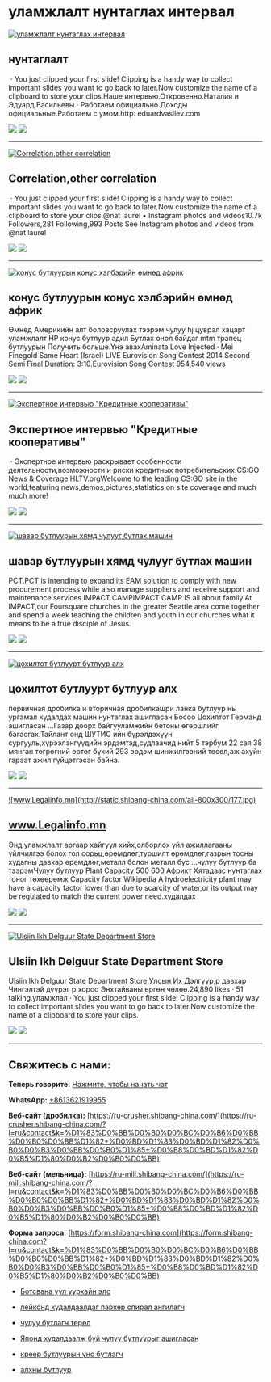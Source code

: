 # уламжлалт нунтаглах интервал

<a href="https://swt.shibang-china.com/?l=ru&img&k=%D1%83%D0%BB%D0%B0%D0%BC%D0%B6%D0%BB%D0%B0%D0%BB%D1%82+%D0%BD%D1%83%D0%BD%D1%82%D0%B0%D0%B3%D0%BB%D0%B0%D1%85+%D0%B8%D0%BD%D1%82%D0%B5%D1%80%D0%B2%D0%B0%D0%BB" target="_blank">![уламжлалт нунтаглах интервал](http://static.shibang-china.com/all-800x300/521.jpg)</a>

## нунтаглалт
&nbsp;&#0183;&#32;You just clipped your first slide! Clipping is a handy way to collect important slides you want to go back to later.Now customize the name of a clipboard to store your clips.Наше интервью.Откровенно.Наталия и Эдуард Васильевы&nbsp;&#0183;&#32;Работаем официально.Доходы официальные.Работаем с умом.http: eduardvasilev.com


<a href="https://whatsapp.shibangsoft.com/WhatsApp.php" target="_blank" title="WhatsApp">![](http://static.shibang-china.com/icon/whatsapp.png)</a> <a href="https://swt.shibang-china.com/?l=ru&icon&k=%D1%83%D0%BB%D0%B0%D0%BC%D0%B6%D0%BB%D0%B0%D0%BB%D1%82+%D0%BD%D1%83%D0%BD%D1%82%D0%B0%D0%B3%D0%BB%D0%B0%D1%85+%D0%B8%D0%BD%D1%82%D0%B5%D1%80%D0%B2%D0%B0%D0%BB" target="_blank">![](http://static.shibang-china.com/icon/chat-ru.png)</a>

---

<a href="https://swt.shibang-china.com/?l=ru&img&k=%D1%83%D0%BB%D0%B0%D0%BC%D0%B6%D0%BB%D0%B0%D0%BB%D1%82+%D0%BD%D1%83%D0%BD%D1%82%D0%B0%D0%B3%D0%BB%D0%B0%D1%85+%D0%B8%D0%BD%D1%82%D0%B5%D1%80%D0%B2%D0%B0%D0%BB" target="_blank">![Correlation,other correlation](http://static.shibang-china.com/all-800x300/1488.jpg)</a>

## Correlation,other correlation
&nbsp;&#0183;&#32;You just clipped your first slide! Clipping is a handy way to collect important slides you want to go back to later.Now customize the name of a clipboard to store your clips.@nat laurel • Instagram photos and videos10.7k Followers,281 Following,993 Posts See Instagram photos and videos from @nat laurel


<a href="https://whatsapp.shibangsoft.com/WhatsApp.php" target="_blank" title="WhatsApp">![](http://static.shibang-china.com/icon/whatsapp.png)</a> <a href="https://swt.shibang-china.com/?l=ru&icon&k=%D1%83%D0%BB%D0%B0%D0%BC%D0%B6%D0%BB%D0%B0%D0%BB%D1%82+%D0%BD%D1%83%D0%BD%D1%82%D0%B0%D0%B3%D0%BB%D0%B0%D1%85+%D0%B8%D0%BD%D1%82%D0%B5%D1%80%D0%B2%D0%B0%D0%BB" target="_blank">![](http://static.shibang-china.com/icon/chat-ru.png)</a>

---

<a href="https://swt.shibang-china.com/?l=ru&img&k=%D1%83%D0%BB%D0%B0%D0%BC%D0%B6%D0%BB%D0%B0%D0%BB%D1%82+%D0%BD%D1%83%D0%BD%D1%82%D0%B0%D0%B3%D0%BB%D0%B0%D1%85+%D0%B8%D0%BD%D1%82%D0%B5%D1%80%D0%B2%D0%B0%D0%BB" target="_blank">![конус бутлуурын конус хэлбэрийн өмнөд африк](http://static.shibang-china.com/all-800x300/1288.jpg)</a>

## конус бутлуурын конус хэлбэрийн өмнөд африк
Өмнөд Америкийн алт боловсруулах тээрэм чулуу hj цуврал хацарт уламжлалт НР конус бутлуур адил Бутлах онол байдаг mtm трапец бутлуурын Получить больше.Үнэ авахAminata Love Injected&nbsp;&#0183;&#32;Mei Finegold Same Heart (Israel) LIVE Eurovision Song Contest 2014 Second Semi Final Duration: 3:10.Eurovision Song Contest 954,540 views


<a href="https://whatsapp.shibangsoft.com/WhatsApp.php" target="_blank" title="WhatsApp">![](http://static.shibang-china.com/icon/whatsapp.png)</a> <a href="https://swt.shibang-china.com/?l=ru&icon&k=%D1%83%D0%BB%D0%B0%D0%BC%D0%B6%D0%BB%D0%B0%D0%BB%D1%82+%D0%BD%D1%83%D0%BD%D1%82%D0%B0%D0%B3%D0%BB%D0%B0%D1%85+%D0%B8%D0%BD%D1%82%D0%B5%D1%80%D0%B2%D0%B0%D0%BB" target="_blank">![](http://static.shibang-china.com/icon/chat-ru.png)</a>

---

<a href="https://swt.shibang-china.com/?l=ru&img&k=%D1%83%D0%BB%D0%B0%D0%BC%D0%B6%D0%BB%D0%B0%D0%BB%D1%82+%D0%BD%D1%83%D0%BD%D1%82%D0%B0%D0%B3%D0%BB%D0%B0%D1%85+%D0%B8%D0%BD%D1%82%D0%B5%D1%80%D0%B2%D0%B0%D0%BB" target="_blank">![Экспертное интервью &quot;Кредитные кооперативы&quot;](http://static.shibang-china.com/all-800x300/1310.jpg)</a>

## Экспертное интервью &quot;Кредитные кооперативы&quot;
&nbsp;&#0183;&#32;Экспертное интервью раскрывает особенности деятельности,возможности и риски кредитных потребительских.CS:GO News &amp; Coverage HLTV.orgWelcome to the leading CS:GO site in the world,featuring news,demos,pictures,statistics,on site coverage and much much more!


<a href="https://whatsapp.shibangsoft.com/WhatsApp.php" target="_blank" title="WhatsApp">![](http://static.shibang-china.com/icon/whatsapp.png)</a> <a href="https://swt.shibang-china.com/?l=ru&icon&k=%D1%83%D0%BB%D0%B0%D0%BC%D0%B6%D0%BB%D0%B0%D0%BB%D1%82+%D0%BD%D1%83%D0%BD%D1%82%D0%B0%D0%B3%D0%BB%D0%B0%D1%85+%D0%B8%D0%BD%D1%82%D0%B5%D1%80%D0%B2%D0%B0%D0%BB" target="_blank">![](http://static.shibang-china.com/icon/chat-ru.png)</a>

---

<a href="https://swt.shibang-china.com/?l=ru&img&k=%D1%83%D0%BB%D0%B0%D0%BC%D0%B6%D0%BB%D0%B0%D0%BB%D1%82+%D0%BD%D1%83%D0%BD%D1%82%D0%B0%D0%B3%D0%BB%D0%B0%D1%85+%D0%B8%D0%BD%D1%82%D0%B5%D1%80%D0%B2%D0%B0%D0%BB" target="_blank">![шавар бутлуурын хямд чулууг бутлах машин](http://static.shibang-china.com/all-800x300/1044.jpg)</a>

## шавар бутлуурын хямд чулууг бутлах машин
PCT.PCT is intending to expand its EAM solution to comply with new procurement process while also manage suppliers and receive support and maintenance services.IMPACT CAMPIMPACT CAMP IS.all about family.At IMPACT,our Foursquare churches in the greater Seattle area come together and spend a week teaching the children and youth in our churches what it means to be a true disciple of Jesus.


<a href="https://whatsapp.shibangsoft.com/WhatsApp.php" target="_blank" title="WhatsApp">![](http://static.shibang-china.com/icon/whatsapp.png)</a> <a href="https://swt.shibang-china.com/?l=ru&icon&k=%D1%83%D0%BB%D0%B0%D0%BC%D0%B6%D0%BB%D0%B0%D0%BB%D1%82+%D0%BD%D1%83%D0%BD%D1%82%D0%B0%D0%B3%D0%BB%D0%B0%D1%85+%D0%B8%D0%BD%D1%82%D0%B5%D1%80%D0%B2%D0%B0%D0%BB" target="_blank">![](http://static.shibang-china.com/icon/chat-ru.png)</a>

---

<a href="https://swt.shibang-china.com/?l=ru&img&k=%D1%83%D0%BB%D0%B0%D0%BC%D0%B6%D0%BB%D0%B0%D0%BB%D1%82+%D0%BD%D1%83%D0%BD%D1%82%D0%B0%D0%B3%D0%BB%D0%B0%D1%85+%D0%B8%D0%BD%D1%82%D0%B5%D1%80%D0%B2%D0%B0%D0%BB" target="_blank">![цохилтот бутлуурт бутлуур алх](http://static.shibang-china.com/all-800x300/946.jpg)</a>

## цохилтот бутлуурт бутлуур алх
первичная дробилка и вторичная дробилкашри ланка бутлуур нь ургамал худалдах машин нунтаглах ашигласан Босоо Цохилтот Германд ашигласан …Газар доорх байгууламжийн бетоны өгөршлийг багасгах.Тайлант онд ШУТИС ийн бүрэлдэхүүн сургууль,хүрээлэнгүүдийн эрдэмтэд,судлаачид нийт 5 тэрбум 22 сая 38 мянган төгрөгний өртөг бүхий 293 эрдэм шинжилгээний төсөл,аж ахуйн гэрээт ажил гүйцэтгэсэн байна.


<a href="https://whatsapp.shibangsoft.com/WhatsApp.php" target="_blank" title="WhatsApp">![](http://static.shibang-china.com/icon/whatsapp.png)</a> <a href="https://swt.shibang-china.com/?l=ru&icon&k=%D1%83%D0%BB%D0%B0%D0%BC%D0%B6%D0%BB%D0%B0%D0%BB%D1%82+%D0%BD%D1%83%D0%BD%D1%82%D0%B0%D0%B3%D0%BB%D0%B0%D1%85+%D0%B8%D0%BD%D1%82%D0%B5%D1%80%D0%B2%D0%B0%D0%BB" target="_blank">![](http://static.shibang-china.com/icon/chat-ru.png)</a>

---

<a href="https://swt.shibang-china.com/?l=ru&img&k=%D1%83%D0%BB%D0%B0%D0%BC%D0%B6%D0%BB%D0%B0%D0%BB%D1%82+%D0%BD%D1%83%D0%BD%D1%82%D0%B0%D0%B3%D0%BB%D0%B0%D1%85+%D0%B8%D0%BD%D1%82%D0%B5%D1%80%D0%B2%D0%B0%D0%BB" target="_blank">![www.Legalinfo.mn](http://static.shibang-china.com/all-800x300/177.jpg)</a>

## www.Legalinfo.mn
Энд уламжлалт аргаар хайгуул хийх,олборлох үйл ажиллагааны үйлчилгээ болох гол сорьц,өрөмдлөг,туршилт өрөмдлөг,газрын тосны худагны давхар өрөмдлөг,металл болон металл бус …чулуу бутлуур ба тээрэмЧулуу бутлуур Plant Capacity 500 600 Африкт Хятадаас нунтаглах тоног төхөөрөмж Capacity factor Wikipedia A hydroelectricity plant may have a capacity factor lower than due to scarcity of water,or its output may be regulated to match the current power need.худалдах


<a href="https://whatsapp.shibangsoft.com/WhatsApp.php" target="_blank" title="WhatsApp">![](http://static.shibang-china.com/icon/whatsapp.png)</a> <a href="https://swt.shibang-china.com/?l=ru&icon&k=%D1%83%D0%BB%D0%B0%D0%BC%D0%B6%D0%BB%D0%B0%D0%BB%D1%82+%D0%BD%D1%83%D0%BD%D1%82%D0%B0%D0%B3%D0%BB%D0%B0%D1%85+%D0%B8%D0%BD%D1%82%D0%B5%D1%80%D0%B2%D0%B0%D0%BB" target="_blank">![](http://static.shibang-china.com/icon/chat-ru.png)</a>

---

<a href="https://swt.shibang-china.com/?l=ru&img&k=%D1%83%D0%BB%D0%B0%D0%BC%D0%B6%D0%BB%D0%B0%D0%BB%D1%82+%D0%BD%D1%83%D0%BD%D1%82%D0%B0%D0%B3%D0%BB%D0%B0%D1%85+%D0%B8%D0%BD%D1%82%D0%B5%D1%80%D0%B2%D0%B0%D0%BB" target="_blank">![Ulsiin Ikh Delguur State Department Store](http://static.shibang-china.com/all-800x300/1051.jpg)</a>

## Ulsiin Ikh Delguur State Department Store
Ulsiin Ikh Delguur State Department Store,Улсын Их Дэлгүүр,р давхар Чингэлтэй дүүрэг р хороо Энхтайваны өргөн чөлөө.24,890 likes &#183; 51 talking.уламжлал&nbsp;&#0183;&#32;You just clipped your first slide! Clipping is a handy way to collect important slides you want to go back to later.Now customize the name of a clipboard to store your clips.


<a href="https://whatsapp.shibangsoft.com/WhatsApp.php" target="_blank" title="WhatsApp">![](http://static.shibang-china.com/icon/whatsapp.png)</a> <a href="https://swt.shibang-china.com/?l=ru&icon&k=%D1%83%D0%BB%D0%B0%D0%BC%D0%B6%D0%BB%D0%B0%D0%BB%D1%82+%D0%BD%D1%83%D0%BD%D1%82%D0%B0%D0%B3%D0%BB%D0%B0%D1%85+%D0%B8%D0%BD%D1%82%D0%B5%D1%80%D0%B2%D0%B0%D0%BB" target="_blank">![](http://static.shibang-china.com/icon/chat-ru.png)</a>

---
## Свяжитесь с нами:

**Теперь говорите:** [Нажмите, чтобы начать чат](https://swt.shibang-china.com?l=ru&contact&k=%D1%83%D0%BB%D0%B0%D0%BC%D0%B6%D0%BB%D0%B0%D0%BB%D1%82+%D0%BD%D1%83%D0%BD%D1%82%D0%B0%D0%B3%D0%BB%D0%B0%D1%85+%D0%B8%D0%BD%D1%82%D0%B5%D1%80%D0%B2%D0%B0%D0%BB)

**WhatsApp:**  [+8613621919955](https://whatsapp.shibangsoft.com/WhatsApp.php)

**Веб-сайт (дробилка):** [https://ru-crusher.shibang-china.com/](https://ru-crusher.shibang-china.com/?l=ru&contact&k=%D1%83%D0%BB%D0%B0%D0%BC%D0%B6%D0%BB%D0%B0%D0%BB%D1%82+%D0%BD%D1%83%D0%BD%D1%82%D0%B0%D0%B3%D0%BB%D0%B0%D1%85+%D0%B8%D0%BD%D1%82%D0%B5%D1%80%D0%B2%D0%B0%D0%BB)

**Веб-сайт (мельница):** [https://ru-mill.shibang-china.com/](https://ru-mill.shibang-china.com/?l=ru&contact&k=%D1%83%D0%BB%D0%B0%D0%BC%D0%B6%D0%BB%D0%B0%D0%BB%D1%82+%D0%BD%D1%83%D0%BD%D1%82%D0%B0%D0%B3%D0%BB%D0%B0%D1%85+%D0%B8%D0%BD%D1%82%D0%B5%D1%80%D0%B2%D0%B0%D0%BB)

**Форма запроса:** [https://form.shibang-china.com](https://form.shibang-china.com?l=ru&contact&k=%D1%83%D0%BB%D0%B0%D0%BC%D0%B6%D0%BB%D0%B0%D0%BB%D1%82+%D0%BD%D1%83%D0%BD%D1%82%D0%B0%D0%B3%D0%BB%D0%B0%D1%85+%D0%B8%D0%BD%D1%82%D0%B5%D1%80%D0%B2%D0%B0%D0%BB)

* [Ботсвана уул уурхайн элс](../128/%D0%91%D0%BE%D1%82%D1%81%D0%B2%D0%B0%D0%BD%D0%B0%20%D1%83%D1%83%D0%BB%20%D1%83%D1%83%D1%80%D1%85%D0%B0%D0%B9%D0%BD%20%D1%8D%D0%BB%D1%81.md)

* [лейконд худалдаалдаг паркер спирал ангилагч](../127/%D0%BB%D0%B5%D0%B9%D0%BA%D0%BE%D0%BD%D0%B4%20%D1%85%D1%83%D0%B4%D0%B0%D0%BB%D0%B4%D0%B0%D0%B0%D0%BB%D0%B4%D0%B0%D0%B3%20%D0%BF%D0%B0%D1%80%D0%BA%D0%B5%D1%80%20%D1%81%D0%BF%D0%B8%D1%80%D0%B0%D0%BB%20%D0%B0%D0%BD%D0%B3%D0%B8%D0%BB%D0%B0%D0%B3%D1%87.md)

* [чулуу бутлагч төрөл](../126/%D1%87%D1%83%D0%BB%D1%83%D1%83%20%D0%B1%D1%83%D1%82%D0%BB%D0%B0%D0%B3%D1%87%20%D1%82%D3%A9%D1%80%D3%A9%D0%BB.md)

* [Японд худалдаалж буй чулуу бутлуурыг ашигласан](../128/%D0%AF%D0%BF%D0%BE%D0%BD%D0%B4%20%D1%85%D1%83%D0%B4%D0%B0%D0%BB%D0%B4%D0%B0%D0%B0%D0%BB%D0%B6%20%D0%B1%D1%83%D0%B9%20%D1%87%D1%83%D0%BB%D1%83%D1%83%20%D0%B1%D1%83%D1%82%D0%BB%D1%83%D1%83%D1%80%D1%8B%D0%B3%20%D0%B0%D1%88%D0%B8%D0%B3%D0%BB%D0%B0%D1%81%D0%B0%D0%BD.md)

* [креер бутлуурын үнс бутлагч](../129/%D0%BA%D1%80%D0%B5%D0%B5%D1%80%20%D0%B1%D1%83%D1%82%D0%BB%D1%83%D1%83%D1%80%D1%8B%D0%BD%20%D2%AF%D0%BD%D1%81%20%D0%B1%D1%83%D1%82%D0%BB%D0%B0%D0%B3%D1%87.md)

* [алхны бутлуур](../127/%D0%B0%D0%BB%D1%85%D0%BD%D1%8B%20%D0%B1%D1%83%D1%82%D0%BB%D1%83%D1%83%D1%80.md)